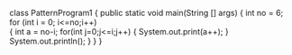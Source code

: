 class PatternProgram1
{
	 public static void main(String [] args)
	 {
		 int no = 6;
		 for (int i = 0; i<=no;i++)   
		 {
			 int a = no-i;
			 for(int j=0;j<=i;j++)
			 {
				System.out.print(a++);
			 }
			   System.out.println();
		 }
	 }
}  

<!---
manishbalajee/manishbalajee is a ✨ special ✨ repository because its `README.md` (this file) appears on your GitHub profile.
You can click the Preview link to take a look at your changes.
--->
